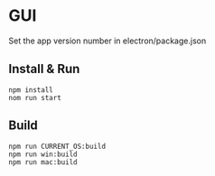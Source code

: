 # GUI

Set the app version number in electron/package.json

## Install & Run

    npm install
    nom run start

## Build

    npm run CURRENT_OS:build
    npm run win:build
    npm run mac:build

